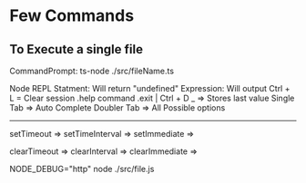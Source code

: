 # Few Commands

## To Execute a single file

CommandPrompt: ts-node ./src/fileName.ts

Node REPL
Statment: Will return "undefined"
Expression: Will output
Ctrl + L = Clear session
.help command 
.exit | Ctrl + D
_ => Stores last value
Single Tab => Auto Complete
Doubler Tab => All Possible options

------------------------------------

setTimeout => 
setTimeInterval =>
setImmediate =>

clearTimeout => 
clearInterval =>
clearImmediate =>

NODE_DEBUG="http" node ./src/file.js
